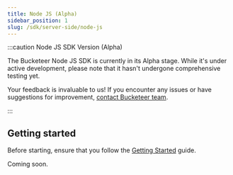```yaml
---
title: Node JS (Alpha)
sidebar_position: 1
slug: /sdk/server-side/node-js
---
```


:::caution Node JS SDK Version (Alpha)

The Bucketeer Node JS SDK is currently in its Alpha stage. While it's under active development, please note that it hasn't undergone comprehensive testing yet.

Your feedback is invaluable to us! If you encounter any issues or have suggestions for improvement, [contact Bucketeer team](https://app.slack.com/client/T08PSQ7BQ/C043026BME1).

:::

## Getting started

Before starting, ensure that you follow the [Getting Started](/getting-started) guide.

Coming soon.
